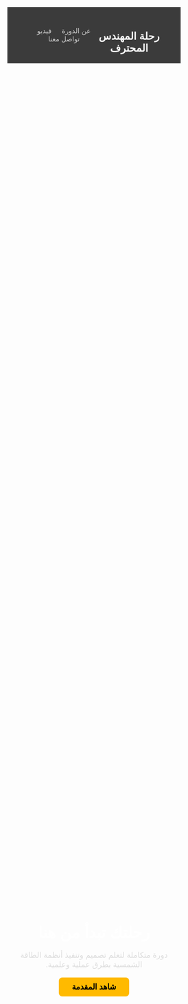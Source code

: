 <html lang="ar" dir="rtl">
<head>
  <meta charset="UTF-8" />
  <meta name="viewport" content="width=device-width, initial-scale=1.0" />
  <title>رحلة المهندس المحترف</title>
  <link href="https://fonts.googleapis.com/css2?family=Cairo:wght@400;700&display=swap" rel="stylesheet" />
  <style>
    * {
      margin: 0;
      padding: 0;
      box-sizing: border-box;
      font-family: 'Cairo', sans-serif;
    }

    body {
      background: linear-gradient(to right, #0f0f0f, #1c1c1c);
      color: #ffffff;
      line-height: 1.6;
    }

    header {
      padding: 20px 40px;
      background-color: #111111d0;
      display: flex;
      justify-content: space-between;
      align-items: center;
      border-bottom: 1px solid #333;
    }

    header h1 {
      font-size: 24px;
      color: #f9f9f9;
    }

    nav a {
      color: #ccc;
      text-decoration: none;
      margin-left: 20px;
      font-size: 16px;
      transition: color 0.3s;
    }

    nav a:hover {
      color: #ffffff;
    }

    .hero {
      position: relative;
      background-image: url('Images/hero.png');
      background-size: cover;
      background-position: center;
      height: 100vh;
      display: flex;
      align-items: center;
      justify-content: center;
      text-align: center;
    }

    .hero::after {
      content: '';
      position: absolute;
      top: 0; left: 0;
      width: 100%; height: 100%;
      background-color: rgba(0,0,0,0.6);
      z-index: 1;
    }

    .hero-content {
      position: relative;
      z-index: 2;
      max-width: 800px;
      padding: 20px;
    }

    .hero h2 {
      font-size: 36px;
      margin-bottom: 20px;
      color: #ffffff;
    }

    .hero p {
      font-size: 18px;
      color: #dddddd;
      margin-bottom: 30px;
    }

    .hero a.button {
      padding: 12px 30px;
      background-color: #ffba00;
      color: #000;
      font-weight: bold;
      border: none;
      border-radius: 8px;
      text-decoration: none;
      font-size: 18px;
      transition: background-color 0.3s;
    }

    .hero a.button:hover {
      background-color: #ffaa00;
    }

    #video {
      padding: 60px 20px;
      text-align: center;
    }

    footer {
      background-color: #101010;
      text-align: center;
      padding: 20px;
      color: #666;
      font-size: 14px;
      margin-top: 60px;
    }

    @media (max-width: 768px) {
      .hero h2 {
        font-size: 28px;
      }

      .hero p {
        font-size: 16px;
      }

      header {
        flex-direction: column;
        align-items: flex-start;
      }

      nav {
        margin-top: 10px;
      }
    }
  </style>
</head>
<body>

  <header>
    <h1>رحلة المهندس المحترف</h1>
    <nav>
      <a href="#about">عن الدورة</a>
      <a href="#video">فيديو</a>
      <a href="#contact">تواصل معنا</a>
    </nav>
  </header>

  <section class="hero">
    <div class="hero-content">
      <h2>رحلتك تبدأ من هنا</h2>
      <p>دورة متكاملة لتعلم تصميم وتنفيذ أنظمة الطاقة الشمسية بطرق عملية وعلمية.</p>
      <a href="#video" class="button">شاهد المقدمة</a>
    </div>
  </section>

  <section id="video">
    <h2 style="margin-bottom: 20px;">🎥 المحاضرة</h2>
    <iframe width="800" height="450" 
      src="https://www.youtube.com/embed/zW9ZX-SZKtE" 
      frameborder="0" allowfullscreen 
      style="max-width: 100%; border-radius: 12px;">
    </iframe>
  </section>
<section id="comments" style="padding: 60px 20px; text-align: center; background-color: #1a1a1a;">
  <h2 style="color: #fff; margin-bottom: 20px;">💬 التعليقات والأسئلة</h2>
  <form id="commentForm" style="max-width: 600px; margin: auto;" onsubmit="submitComment(event)">
    <input type="text" name="name" placeholder="اسمك" required style="width: 100%; padding: 12px; margin-bottom: 10px; border-radius: 8px; border: none;" />
    <textarea name="comment" placeholder="اكتب سؤالك أو تعليقك" required style="width: 100%; padding: 12px; margin-bottom: 10px; border-radius: 8px; border: none;"></textarea>
    <button type="submit" style="padding: 12px 30px; background-color: #ffba00; color: #000; font-weight: bold; border: none; border-radius: 8px;">أرسل</button>
  </form>
  <div id="commentSuccess" style="margin-top: 20px; color: #0f0;">✅ تم إرسال تعليقك بنجاح</div>
</section>


<script>
  function handleCommentSubmit(e) {
    e.preventDefault();
    const name = document.getElementById("commentName").value;
    const text = document.getElementById("commentText").value;
    if (!name || !text) return;

    const comment = document.createElement("div");
    comment.style.background = "#1e1e1e";
    comment.style.padding = "15px";
    comment.style.marginTop = "15px";
    comment.style.borderRadius = "8px";

    comment.innerHTML = `<strong>${name}</strong><p style="margin-top: 5px;">${text}</p>`;
    document.getElementById("commentsList").prepend(comment);

    document.getElementById("commentName").value = "";
    document.getElementById("commentText").value = "";
  }
</script>

  <footer>
    &copy; 2025 جميع الحقوق محفوظة - رحلة المهندس المحترف
  </footer>
<script>
  document.getElementById("commentSuccess").style.display = "none";

  function submitComment(e) {
    e.preventDefault();
    const form = document.getElementById("commentForm");
    const formData = new FormData(form);

    fetch("https://script.google.com/macros/s/AKfycbw2i_ecHj1z0RjYR_gnp3WkKkjnaNm-zJVPUpOQUyObV9qxLR75J_zovq-AxmfNvFHYgA/exec", {
      method: "POST",
      body: formData
    })
    .then(res => res.text())
    .then(data => {
      form.reset();
      document.getElementById("commentSuccess").style.display = "block";
    })
    .catch(err => alert("حدث خطأ أثناء الإرسال"));
  }
</script>

</body>
</html>
